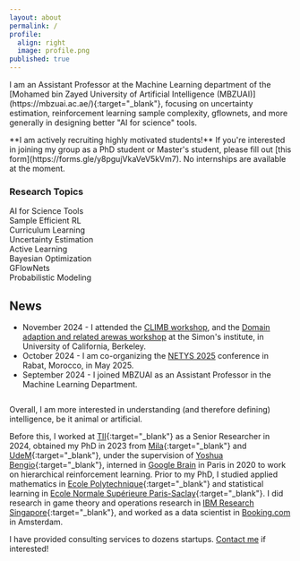 ```yaml
---
layout: about
permalink: /
profile:
  align: right
  image: profile.png
published: true
---
```


<div class="intro-section">
  <p class="lead-text">
    I am an Assistant Professor at the Machine Learning department of the [Mohamed bin Zayed University of Artificial Intelligence (MBZUAI)](https://mbzuai.ac.ae/){:target="_blank"}, focusing on uncertainty estimation, reinforcement learning sample complexity, gflownets, and more generally in designing better "AI for science" tools.
  </p>

  <div class="highlight-box">
    <span class="highlight-text">**I am actively recruiting highly motivated students!**</span> 
    If you're interested in joining my group as a PhD student or Master's student, please fill out [this form](https://forms.gle/y8pgujVkaVeV5kVm7). No internships are available at the moment.
  </div>

  <div class="research-topics">
    <h3>Research Topics</h3>
    <div class="topic-grid">
      <div class="topic-item">AI for Science Tools</div>
      <div class="topic-item">Sample Efficient RL</div>
      <div class="topic-item">Curriculum Learning</div>
      <div class="topic-item">Uncertainty Estimation</div>
      <div class="topic-item">Active Learning</div>
      <div class="topic-item">Bayesian Optimization</div>
      <div class="topic-item">GFlowNets</div>
      <div class="topic-item">Probabilistic Modeling</div>
    </div>
  </div>
</div>

<div class="news" style="margin-top: 2em;">
<h2>News</h2>
<ul>
  <li><span class="news-date">November 2024</span> - I attended the <a href="https://climb.berkeley.edu/climb-workshop/">CLIMB workshop</a>, and the <a href="https://simons.berkeley.edu/workshops/domain-adaptation-related-areas" target="_blank">Domain adaption and related arewas workshop</a> at the Simon's institute, in University of California, Berkeley.</li>
  <li><span class="news-date">October 2024</span> - I am co-organizing the <a href="https://netys.org/" target="_blank">NETYS 2025</a> conference in Rabat, Morocco, in May 2025.</li>
  <li><span class="news-date">September 2024</span> - I joined MBZUAI as an Assistant Professor in the Machine Learning Department.</li>
</ul>
</div>

<div style="margin-top: 2em;">

Overall, I am more interested in understanding (and therefore defining) intelligence, be it animal or artificial.

Before this, I worked at [TII](https://www.tii.ae/){:target="_blank"} as a Senior Researcher in 2024, obtained my PhD in 2023 from [Mila](https://mila.quebec/en/){:target="_blank"} and [UdeM](https://www.umontreal.ca/en){:target="_blank"}, under the supervision of [Yoshua Bengio](https://yoshuabengio.org/){:target="_blank"}, interned in [Google Brain](https://www.youtube.com/watch?v=dQw4w9WgXcQ&themeRefresh=1) in Paris in 2020 to work on hierarchical reinforcement learning. Prior to my PhD, I studied applied mathematics in [Ecole Polytechnique](https://www.polytechnique.edu/){:target="_blank"} and statistical learning in [Ecole Normale Supérieure Paris-Saclay](https://ens-paris-saclay.fr/){:target="_blank"}. I did research in game theory and operations research in [IBM Research Singapore](https://researcher.watson.ibm.com/researcher/view_group.php?id=8131){:target="_blank"}, and worked as a data scientist in [Booking.com](https://www.booking.com/) in Amsterdam.
</div>


I have provided consulting services to dozens startups. [Contact me](mailto:salem.lahlou@mbzuai.ac.ae) if interested!
